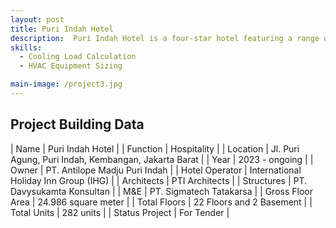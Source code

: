 ```yaml
---
layout: post
title: Puri Indah Hotel
description:  Puri Indah Hotel is a four-star hotel featuring a range of top-tier facilities including a ballroom, swimming pool, meeting rooms, a restaurant, and more. The hotel boasts 22 floors and 2 basements, offering 282 rooms. It is designed with three chillers with a total capacity of 540 RT and utilizes a DOAS (Dedicated Outdoor Air System) to pre-treat fresh air for optimal indoor air quality. It also use heat exchanger to transfer heat from toilet exhaust and transfer it to DOAS. With a total gross floor area of 24,986 square meters, Puri Indah Hotel is designed to provide a modern and comfortable experience for both business and leisure travelers.
skills: 
  - Cooling Load Calculation
  - HVAC Equipment Sizing

main-image: /project3.jpg
---
```


## Project Building Data

| Name | Puri Indah Hotel |
| Function | Hospitality |
| Location | Jl. Puri Agung, Puri Indah, Kembangan, Jakarta Barat |
| Year | 2023 - ongoing |
| Owner | PT. Antilope Madju Puri Indah |
| Hotel Operator | International Holiday Inn Group (IHG) |
| Architects | PTI Architects |
| Structures | PT. Davysukamta Konsultan |
| M&E | PT. Sigmatech Tatakarsa |
| Gross Floor Area | 24.986 square meter |
| Total Floors | 22 Floors and 2 Basement |
| Total Units | 282 units |
| Status Project | For Tender |




